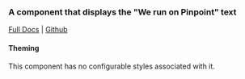 ### A component that displays the "We run on Pinpoint" text

[Full Docs](https://react.preview.pinpoint.com/?path=/docs/components-powered-by-pinpoint) | [Github](https://github.com/pinpt/react/tree/master/src/components/PoweredByPinpoint)

#### Theming

This component has no configurable styles associated with it.

